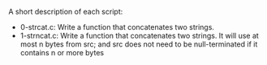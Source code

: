 A short description of each script:
+ 0-strcat.c: Write a function that concatenates two strings.
+ 1-strncat.c: Write a function that concatenates two strings. It will use at most n bytes from src; and src does not need to be null-terminated if it contains n or more bytes
